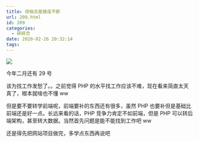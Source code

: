 ```yaml
---
title: 烦恼总是接连不断
url: 209.html
id: 209
categories:
  - 碎碎念
date: 2020-02-26 20:32:14
tags:
---
```


![](/img/post/ERmYjQIUEAIc5lW.png)

今年二月还有 29 号

该为找工作发愁了。。之前觉得 PHP 的水平找工作应该不难，现在看来简直太天真了，根本就啥也不懂 ww

但是要不要转学前端呢，前端要补的东西还有很多，虽然 PHP 也要补但是基础比前端还是好一点。长远来看的话，PHP 竞争力肯定不如前端，但是 PHP 可以转后端架构，甚至转大数据。当然首先问题是能不能找到工作吧 ww

还是得先把网站项目做完，多学点东西再说吧
